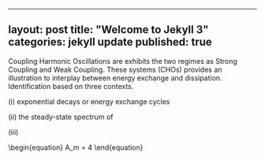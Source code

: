 
---
layout: post
title:  "Welcome to Jekyll 3"
categories: jekyll update
published: true
---

Coupling Harmonic Oscillations are exhibits the two regimes as Strong Coupling and Weak Coupling. These systems (CHOs)	provides an illustration to interplay between energy exchange and dissipation. Identification based on three contexts.

(i) exponential decays or energy exchange cycles

(ii) the steady-state spectrum of 

(iii)	

\begin{equation}
	A_m = 4
\end{equation}
